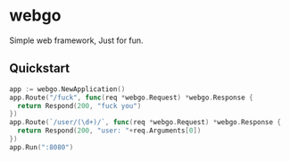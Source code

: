 # webgo
Simple web framework, Just for fun.

## Quickstart
```go
app := webgo.NewApplication()
app.Route("/fuck", func(req *webgo.Request) *webgo.Response {
  return Respond(200, "fuck you")
})
app.Route(`/user/(\d+)/`, func(req *webgo.Request) *webgo.Response {
  return Respond(200, "user: "+req.Arguments[0])
})
app.Run(":8080")
```
